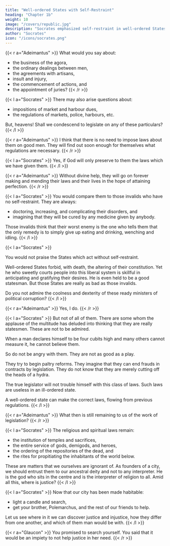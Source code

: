 ```yaml
---
title: "Well-ordered States with Self-Restraint"
heading: "Chapter 1b"
weight: 10
image: "/covers/republic.jpg"
description: "Socrates emphasized self-restraint in well-ordered States"
author: "Socrates"
icon: "/icons/socrates.png"
---
```



{{< r a="Adeimantus" >}}
What would you say about:
- the business of the agora,
- the ordinary dealings between men,
- the agreements with artisans,
- insult and injury,
- the commencement of actions, and
- the appointment of juries?
{{< /r >}}


{{< l a="Socrates" >}}
There may also arise questions about:
- impositions of market and harbour dues,
- the regulations of markets, police, harbours, etc.

But, heavens! Shall we condescend to legislate on any of these particulars?
{{< /l >}}

{{< r a="Adeimantus" >}}
I think that there is no need to impose laws about them on good men. They will find out soon enough for themselves what regulations are necessary.
{{< /r >}}

{{< l a="Socrates" >}}
Yes, if God will only preserve to them the laws which we have given them. 
{{< /l >}}

{{< r a="Adeimantus" >}}
Without divine help, they will go on forever making and mending their laws and their lives in the hope of attaining perfection.
{{< /r >}}

{{< l a="Socrates" >}}
You would compare them to those invalids who have no self-restraint. <!-- They will not leave off their habits of intemperance. --> They are always:
- doctoring, increasing, and complicating their disorders, and
- imagining that they will be cured by any medicine given by anybody.

Those invalids think that their worst enemy is the one who tells them that the only remedy is to simply give up eating and drinking, wenching and idling.
{{< /l >}}

<!-- {{< r a="Adeimantus" >}}
I see nothing charming in getting angry with a man who tells you what is right.
{{< /l >}} -->

{{< l a="Socrates" >}}
<!-- These gentlemen do not seem to be in your good graces.  --> You would not praise the States which act without self-restraint. 

Well-ordered States forbid, with death, the altering of their constitution. Yet he who sweetly courts people into this liberal system is skillful in anticipating and gratifying their desires. He is even held to be a good statesman. But those States are really as bad as those invalids. 

Do you not admire the coolness and dexterity of these ready ministers of political corruption?
{{< /l >}}


{{< r a="Adeimantus" >}}
Yes, I do.
{{< /r >}}


{{< l a="Socrates" >}}
But not of all of them. There are some whom the applause of the multitude has deluded into thinking that they are really statesmen. These are not to be admired.

When a man declares himself to be four cubits high and many others cannot measure it, he cannot believe them.

So do not be angry with them. They are not as good as a play.

They try to begin paltry reforms. They imagine that they can end frauds in contracts by legislation. They do not know that they are merely cutting off the heads of a hydra.

The true legislator will not trouble himself with this class of laws. Such laws are useless in an ill-ordered state. 

A well-ordered state can make the correct laws, flowing from previous regulations.
{{< /l >}}


{{< r a="Adeimantus" >}}
What then is still remaining to us of the work of legislation?
{{< /r >}}

{{< l a="Socrates" >}}
The religious and spiritual laws remain:
- the institution of temples and sacrifices,
- the entire service of gods, demigods, and heroes,
- the ordering of the repositories of the dead, and
- the rites for propitiating the inhabitants of the world below.

These are matters that we ourselves are ignorant of. As founders of a city, we should entrust them to our ancestral deity and not to any interpreter. He is the god who sits in the centre and is the interpreter of religion to all. Amid all this, where is justice?
{{< /l >}}


{{< l a="Socrates" >}}
Now that our city has been made habitable:
- light a candle and search,
- get your brother, Polemarchus, and the rest of our friends to help.

Let us see where in it we can discover justice and injustice, how they differ from one another, and which of them man would be with.
{{< /l >}}


{{< r a="Glaucon" >}}
You promised to search yourself. You said that it would be an impiety to not help justice in her need.
{{< /r >}}
